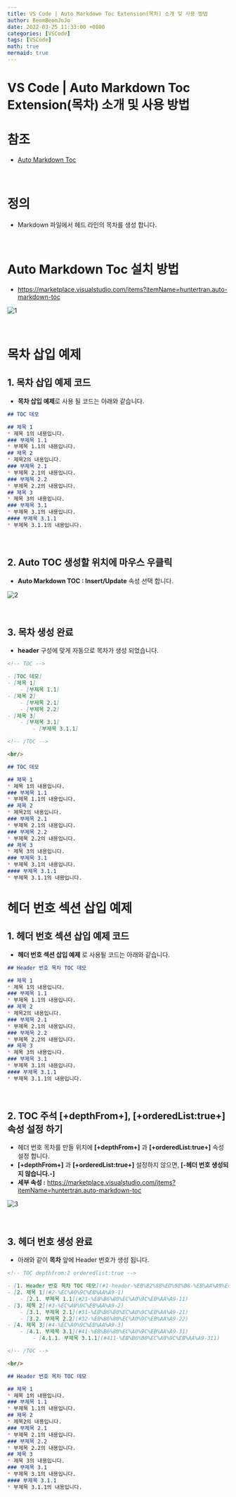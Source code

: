 ```yaml
---
title: VS Code | Auto Markdown Toc Extension(목차) 소개 및 사용 방법
author: BeomBeomJoJo
date: 2022-03-25 11:33:00 +0800
categories: [VSCode]
tags: [VSCode]
math: true
mermaid: true
---
```


# VS Code | Auto Markdown Toc Extension(목차) 소개 및 사용 방법

# **참조**
* [Auto Markdown Toc](https://marketplace.visualstudio.com/items?itemName=huntertran.auto-markdown-toc)      

<br/>

# **정의** 
* Markdown 파일에서 헤드 라인의 목차를 생성 합니다.

<br/>

# **Auto Markdown Toc 설치 방법**
* https://marketplace.visualstudio.com/items?itemName=huntertran.auto-markdown-toc

![1](https://user-images.githubusercontent.com/22911504/160086167-fb4c92f5-8131-4e79-8471-8fd16e1a108c.png)

<br/>

# **목차 삽입 예제**
 
## **1. 목차 삽입 예제 코드**
* **목차 삽입 예제**로 사용 될 코드는 아래와 같습니다. 
```md
## TOC 데모

## 제목 1
* 제목 1의 내용입니다.
### 부제목 1.1
* 부제목 1.1의 내용입니다.
## 제목 2
* 제목2의 내용입니다.
### 부제목 2.1
* 부제목 2.1의 내용입니다.
### 부제목 2.2
* 부제목 2.2의 내용입니다.
## 제목 3
* 제목 3의 내용입니다.
### 부제목 3.1
* 부제목 3.1의 내용입니다.
#### 부제목 3.1.1
* 부제목 3.1.1의 내용입니다.
```

<br/>
 
## **2. Auto TOC 생성할 위치에 마우스 우클릭**
* **Auto Markdown TOC : Insert/Update** 속성 선택 합니다. 

![2](https://user-images.githubusercontent.com/22911504/160086181-20fdfa72-6651-444b-b780-0cf764e7d5c2.png)

<br/>

## **3. 목차 생성 완료**
* **header** 구성에 맞게 자동으로 목차가 생성 되었습니다.
```md
<!-- TOC -->

- [TOC 데모]
- [제목 1]
    - [부제목 1.1]
- [제목 2]
    - [부제목 2.1]
    - [부제목 2.2]
- [제목 3]
    - [부제목 3.1]
        - [부제목 3.1.1]

<!-- /TOC -->

<br/>

## TOC 데모

## 제목 1
* 제목 1의 내용입니다.
### 부제목 1.1
* 부제목 1.1의 내용입니다.
## 제목 2
* 제목2의 내용입니다.
### 부제목 2.1
* 부제목 2.1의 내용입니다.
### 부제목 2.2
* 부제목 2.2의 내용입니다.
## 제목 3
* 제목 3의 내용입니다.
### 부제목 3.1
* 부제목 3.1의 내용입니다.
#### 부제목 3.1.1
* 부제목 3.1.1의 내용입니다.

```

# 헤더 번호 섹션 삽입 예제   
## **1. 헤더 번호 섹션 삽입 예제 코드**
* **헤더 번호 섹션 삽입 예제** 로 사용될 코드는 아래와 같습니다. 
```md
## Header 번호 목차 TOC 데모

## 제목 1
* 제목 1의 내용입니다.
### 부제목 1.1
* 부제목 1.1의 내용입니다.
## 제목 2
* 제목2의 내용입니다.
### 부제목 2.1
* 부제목 2.1의 내용입니다.
### 부제목 2.2
* 부제목 2.2의 내용입니다.
## 제목 3
* 제목 3의 내용입니다.
### 부제목 3.1
* 부제목 3.1의 내용입니다.
#### 부제목 3.1.1
* 부제목 3.1.1의 내용입니다.
```

<br/>

## **2. TOC 주석 [+depthFrom+], [+orderedList:true+] 속성 설정 하기**  
* 헤더 번호 목차를 만들 위치에 **[+depthFrom+]** 과 **[+orderedList:true+]** 속성 설정 합니다.
* **[+depthFrom+]** 과 **[+orderedList:true+]** 설정하지 않으면, **[-헤더 번호 생성되지 않습니다.-]**
* **세부 속성 :** https://marketplace.visualstudio.com/items?itemName=huntertran.auto-markdown-toc

![3](https://user-images.githubusercontent.com/22911504/160086195-d32d72d8-4f1c-4dd6-b1fb-d99182196dff.png)

<br/>

## **3. 헤더 번호 생성 완료**
* 아래와 같이 **목차** 앞에 Header 번호가 생성 됩니다. 
```markdown
<!-- TOC depthfrom:2 orderedlist:true -->

- [1. Header 번호 목차 TOC 데모](#1-header-%EB%B2%88%ED%98%B8-%EB%AA%A9%EC%B0%A8-toc-%EB%8D%B0%EB%AA%A8)
- [2. 제목 1](#2-%EC%A0%9C%EB%AA%A9-1)
    - [2.1. 부제목 1.1](#21-%EB%B6%80%EC%A0%9C%EB%AA%A9-11)
- [3. 제목 2](#3-%EC%A0%9C%EB%AA%A9-2)
    - [3.1. 부제목 2.1](#31-%EB%B6%80%EC%A0%9C%EB%AA%A9-21)
    - [3.2. 부제목 2.2](#32-%EB%B6%80%EC%A0%9C%EB%AA%A9-22)
- [4. 제목 3](#4-%EC%A0%9C%EB%AA%A9-3)
    - [4.1. 부제목 3.1](#41-%EB%B6%80%EC%A0%9C%EB%AA%A9-31)
        - [4.1.1. 부제목 3.1.1](#411-%EB%B6%80%EC%A0%9C%EB%AA%A9-311)

<!-- /TOC -->

<br/>

## Header 번호 목차 TOC 데모

## 제목 1
* 제목 1의 내용입니다.
### 부제목 1.1
* 부제목 1.1의 내용입니다.
## 제목 2
* 제목2의 내용입니다.
### 부제목 2.1
* 부제목 2.1의 내용입니다.
### 부제목 2.2
* 부제목 2.2의 내용입니다.
## 제목 3
* 제목 3의 내용입니다.
### 부제목 3.1
* 부제목 3.1의 내용입니다.
#### 부제목 3.1.1
* 부제목 3.1.1의 내용입니다.
```